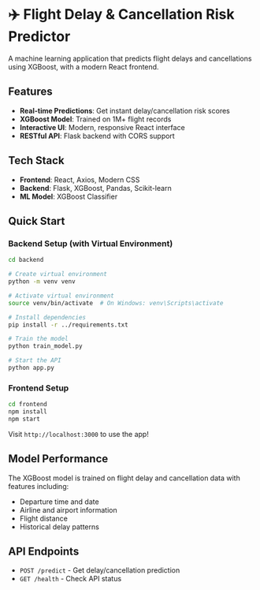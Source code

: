 # ✈️ Flight Delay & Cancellation Risk Predictor

A machine learning application that predicts flight delays and cancellations using XGBoost, with a modern React frontend.

## Features

- **Real-time Predictions**: Get instant delay/cancellation risk scores
- **XGBoost Model**: Trained on 1M+ flight records
- **Interactive UI**: Modern, responsive React interface
- **RESTful API**: Flask backend with CORS support

## Tech Stack

- **Frontend**: React, Axios, Modern CSS
- **Backend**: Flask, XGBoost, Pandas, Scikit-learn
- **ML Model**: XGBoost Classifier

## Quick Start

### Backend Setup (with Virtual Environment)
```bash
cd backend

# Create virtual environment
python -m venv venv

# Activate virtual environment
source venv/bin/activate  # On Windows: venv\Scripts\activate

# Install dependencies
pip install -r ../requirements.txt

# Train the model
python train_model.py

# Start the API
python app.py
```

### Frontend Setup
```bash
cd frontend
npm install
npm start
```

Visit `http://localhost:3000` to use the app!

## Model Performance

The XGBoost model is trained on flight delay and cancellation data with features including:
- Departure time and date
- Airline and airport information
- Flight distance
- Historical delay patterns

## API Endpoints

- `POST /predict` - Get delay/cancellation prediction
- `GET /health` - Check API status
